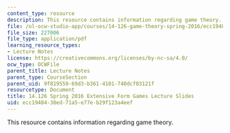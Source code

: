 ```yaml
---
content_type: resource
description: This resource contains information regarding game theory.
file: /ol-ocw-studio-app/courses/14-126-game-theory-spring-2016/ecc1948438ed71a5e77eb29f123a4eef_MIT14_126S16_Extensive.pdf
file_size: 227006
file_type: application/pdf
learning_resource_types:
- Lecture Notes
license: https://creativecommons.org/licenses/by-nc-sa/4.0/
ocw_type: OCWFile
parent_title: Lecture Notes
parent_type: CourseSection
parent_uid: 9f819559-69d3-b361-4101-740dcf03121f
resourcetype: Document
title: 14.126 Spring 2016 Extensive Form Games Lecture Slides
uid: ecc19484-38ed-71a5-e77e-b29f123a4eef
---
```

This resource contains information regarding game theory.